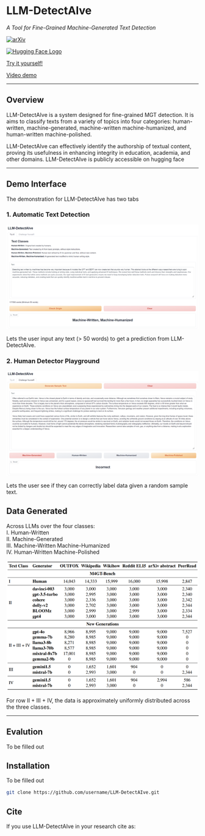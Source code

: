 # LLM-DetectAIve

*A Tool for Fine-Grained Machine-Generated Text Detection*

<a href="https://arxiv.org/abs/2405.05583"><img src="https://img.shields.io/badge/arXiv-2405.05583-B31B1B" alt="arXiv"></a>

<a href="https://huggingface.co/spaces/raj-tomar001/LLM-DetectAIve">
  <img src="https://huggingface.co/front/assets/huggingface_logo-noborder.svg" 
       alt="Hugging Face Logo" style="width: 50px; object-fit: contain;">
</a>

[Try it yourself!](tps://huggingface.co/spaces/raj-tomar001/LLM-DetectAIve)

[Video demo](https://www.youtube.com/watch?v=E8eT_bE7k8c&feature=youtu.be)


---

## Overview  

LLM-DetectAIve is a system designed for fine-grained MGT detection. It is aims to classify texts from a variety of topics into four categories: human-written, machine-generated, machine-written machine-humanized, and human-written machine-polished.

LLM-DetectAIve can effectively identify the authorship of textual content, proving its usefulness in enhancing integrity in education, academia, and other domains. LLM-DetectAIve is publicly accessible on hugging face

---

## Demo Interface

The demonstration for LLM-DetectAIve has two tabs

### 1. Automatic Text Detection
![Demo Interface 2](assets/Interface1.png)

    
Lets the user input any text (> 50 words) to get a prediction from LLM-DetectAIve.


### 2. Human Detector Playground

![Demo Interface 2](assets/Interface2.png)

Lets the user see if they can correctly label data given a random sample text.

## Data Generated

Across LLMs over the four classes:  
I. Human-Written  
II. Machine-Generated  
III. Machine-Written Machine-Humanized  
IV. Human-Written Machine-Polished  
 

![Data Generated Table](assets/data_generated_table.png)

<!-- <img src="assets\data_generated_table.png" width="100%"> -->
For row II + III + IV, the data is approximately uniformly distributed across the three classes.


---

## Evalution

To be filled out

## Installation  
To be filled out

```bash
git clone https://github.com/username/LLM-DetectAIve.git  

```

## Cite
If you use LLM-DetectAIve in your research cite as:
```bibtex

```
